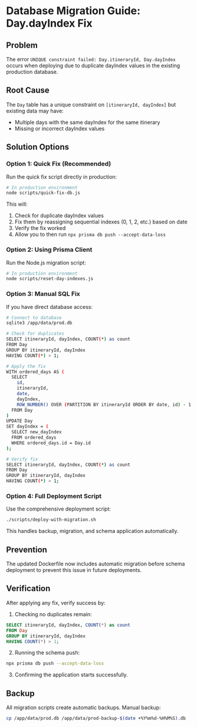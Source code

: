 # Database Migration Guide: Day.dayIndex Fix

## Problem

The error `UNIQUE constraint failed: Day.itineraryId, Day.dayIndex` occurs when deploying due to duplicate dayIndex values in the existing production database.

## Root Cause

The `Day` table has a unique constraint on `[itineraryId, dayIndex]` but existing data may have:
- Multiple days with the same dayIndex for the same itinerary
- Missing or incorrect dayIndex values

## Solution Options

### Option 1: Quick Fix (Recommended)

Run the quick fix script directly in production:

```bash
# In production environment
node scripts/quick-fix-db.js
```

This will:
1. Check for duplicate dayIndex values
2. Fix them by reassigning sequential indexes (0, 1, 2, etc.) based on date
3. Verify the fix worked
4. Allow you to then run `npx prisma db push --accept-data-loss`

### Option 2: Using Prisma Client

Run the Node.js migration script:

```bash
# In production environment  
node scripts/reset-day-indexes.js
```

### Option 3: Manual SQL Fix

If you have direct database access:

```bash
# Connect to database
sqlite3 /app/data/prod.db

# Check for duplicates
SELECT itineraryId, dayIndex, COUNT(*) as count 
FROM Day 
GROUP BY itineraryId, dayIndex 
HAVING COUNT(*) > 1;

# Apply the fix
WITH ordered_days AS (
  SELECT 
    id,
    itineraryId,
    date,
    dayIndex,
    ROW_NUMBER() OVER (PARTITION BY itineraryId ORDER BY date, id) - 1 as new_dayIndex
  FROM Day
)
UPDATE Day 
SET dayIndex = (
  SELECT new_dayIndex 
  FROM ordered_days 
  WHERE ordered_days.id = Day.id
);

# Verify fix
SELECT itineraryId, dayIndex, COUNT(*) as count 
FROM Day 
GROUP BY itineraryId, dayIndex 
HAVING COUNT(*) > 1;
```

### Option 4: Full Deployment Script

Use the comprehensive deployment script:

```bash
./scripts/deploy-with-migration.sh
```

This handles backup, migration, and schema application automatically.

## Prevention

The updated Dockerfile now includes automatic migration before schema deployment to prevent this issue in future deployments.

## Verification

After applying any fix, verify success by:

1. Checking no duplicates remain:
```sql
SELECT itineraryId, dayIndex, COUNT(*) as count 
FROM Day 
GROUP BY itineraryId, dayIndex 
HAVING COUNT(*) > 1;
```

2. Running the schema push:
```bash
npx prisma db push --accept-data-loss
```

3. Confirming the application starts successfully.

## Backup

All migration scripts create automatic backups. Manual backup:

```bash
cp /app/data/prod.db /app/data/prod-backup-$(date +%Y%m%d-%H%M%S).db
```